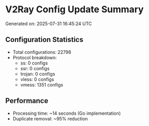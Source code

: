 # V2Ray Config Update Summary
Generated on: 2025-07-31 16:45:24 UTC

## Configuration Statistics
- Total configurations: 22798
- Protocol breakdown:
  - ss: 0 configs
  - ssr: 0 configs
  - trojan: 0 configs
  - vless: 0 configs
  - vmess: 1351 configs

## Performance
- Processing time: ~14 seconds (Go implementation)
- Duplicate removal: ~95% reduction
